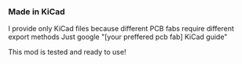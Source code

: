 ### Made in KiCad


I provide only KiCad files because different PCB fabs require different export methods
Just google "[your preffered pcb fab] KiCad guide"

This mod is tested and ready to use!